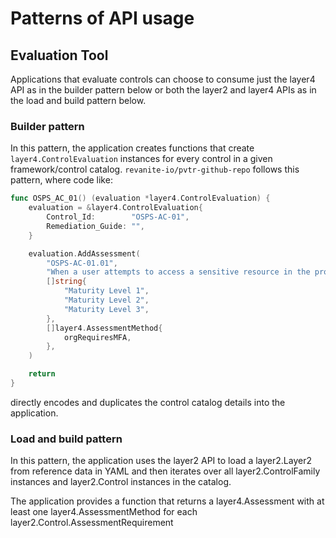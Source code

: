 # Patterns of API usage

## Evaluation Tool

Applications that evaluate controls can choose to consume just the layer4 API as in the builder pattern below or both the layer2 and layer4 APIs as in the load and build pattern below.

### Builder pattern

In this pattern, the application creates functions that create `layer4.ControlEvaluation` instances for every control in a given framework/control catalog. `revanite-io/pvtr-github-repo` follows this pattern, where code like:

```go
func OSPS_AC_01() (evaluation *layer4.ControlEvaluation) {
	evaluation = &layer4.ControlEvaluation{
		Control_Id:        "OSPS-AC-01",
		Remediation_Guide: "",
	}

	evaluation.AddAssessment(
		"OSPS-AC-01.01",
		"When a user attempts to access a sensitive resource in the project's version control system, the system MUST require the user to complete a multi-factor authentication process.",
		[]string{
			"Maturity Level 1",
			"Maturity Level 2",
			"Maturity Level 3",
		},
		[]layer4.AssessmentMethod{
			orgRequiresMFA,
		},
	)

	return
}
```

directly encodes and duplicates the control catalog details into the application.

### Load and build pattern

In this pattern, the application uses the layer2 API to load a layer2.Layer2 from reference data in YAML and then iterates over all layer2.ControlFamily instances and layer2.Control instances in the catalog.

The application provides a function that returns a layer4.Assessment with at least one layer4.AssessmentMethod for each layer2.Control.AssessmentRequirement
